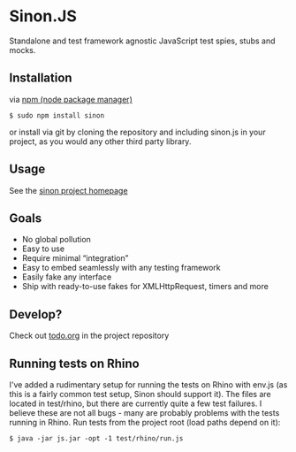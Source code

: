 # Sinon.JS

Standalone and test framework agnostic JavaScript test spies, stubs and mocks.

## Installation 

via [npm (node package manager)](http://github.com/isaacs/npm)

    $ sudo npm install sinon

or install via git by cloning the repository and including sinon.js 
in your project, as you would any other third party library.

## Usage

See the [sinon project homepage](http://cjohansen.no/sinon/)

## Goals

* No global pollution
* Easy to use
* Require minimal “integration”
* Easy to embed seamlessly with any testing framework
* Easily fake any interface
* Ship with ready-to-use fakes for XMLHttpRequest, timers and more

## Develop? 

Check out [todo.org](http://github.com/cjohansen/Sinon.JS/raw/1.0.0/todo.org) in the project repository

## Running tests on Rhino

I've added a rudimentary setup for running the tests on Rhino with env.js (as
this is a fairly common test setup, Sinon should support it). The files are
located in test/rhino, but there are currently quite a few test failures. I
believe these are not all bugs - many are probably problems with the tests
running in Rhino. Run tests from the project root (load paths depend on it):

    $ java -jar js.jar -opt -1 test/rhino/run.js
